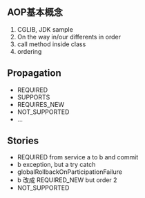 ## AOP基本概念

1. CGLIB, JDK sample
2. On the way in/our differents in order
3. call method inside class
4. ordering

## Propagation

- REQUIRED
- SUPPORTS
- REQUIRES_NEW
- NOT_SUPPORTED
- ...

## Stories

- REQUIRED from service a to b and commit
- b exception, but a try catch
- globalRollbackOnParticipationFailure
- b 改成 REQUIRED_NEW but order 2
- NOT_SUPPORTED 

